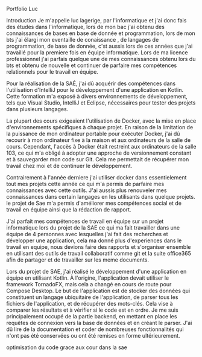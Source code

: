 
Portfolio Luc

Introduction
Je m'appelle luc lagerige, par l'informatique et j'ai donc fais des études dans l'informatique, lors de mon bac j'ai obtenu des connaissances de bases en base de donnée et programmation, lors de mon bts j'ai élargi mon eventaille de conaissance , de langages de programmation, de base de donnée, c'st aussis lors de ces années que j'ai travaillé pour la premiere fois en équipe informatique. Lors de ma licence professionnel j'ai parfais quelque une de mes connaissances obtenu lors du bts et obtenu de nouvelle et continuer de parfaire mes compétences relationnels pour le travail en équipe.


Pour la réalisation de la SAÉ, j'ai dû acquérir des compétences dans l'utilisation d'IntelliJ pour le développement d'une application en Kotlin. Cette formation m'a exposé à divers environnements de développement, tels que Visual Studio, IntelliJ et Eclipse, nécessaires pour tester des projets dans plusieurs langages.

La plupart des cours exigeaient l'utilisation de Docker, avec la mise en place d'environnements spécifiques à chaque projet. En raison de la limitation de la puissance de mon ordinateur portable pour exécuter Docker, j'ai dû recourir à mon ordinateur fixe à la maison et aux ordinateurs de la salle de cours. Cependant, l'accès à Docker était restreint aux ordinateurs de la salle 103, ce qui m'a obligé à adopter une approche de versionnement constant et à sauvegarder mon code sur Git. Cela me permettait de récupérer mon travail chez moi et de continuer le développement.




Contrairement à l'année derniere j'ai utiliser docker dans essentielement tout mes projets cette année ce qui m'a permis de parfaire mes connaissances avec cette outils. J'ai aussis plus renouveler mes connaissances dans certain langages en les utilisants dans quelque projets. le projet de Sae m'a permis d'améliorer mes compétences social et de travail en équipe ainsi que la rédaction de rapport.

J'ai parfait mes compétences de travail en équipe sur un projet informatique lors du projet de la SAE ce qui ma fait travailler dans une équipe de 4 personnes avec lesquelles j'ai fait des recherches et développer une application, cela ma donné plus d'experiences dans le travail en equipe, nous devions faire des rapports et s'organiser ensemble en utilisant des outils de travail collaboratif comme git et la suite office365 afin de partager et de travailler sur les meme documents.






Lors du projet de SAE, j'ai réalisé le développement d'une application en équipe en utilisant Kotlin. À l'origine, l'application devait utiliser le framework TornadoFX, mais cela a changé en cours de route pour Compose Desktop. Le but de l'application est de stocker des données qui constituent un langage ubiquitaire de l'application, de parser tous les fichiers de l'application, et de récupérer des mots-clés. Cela vise à comparer les résultats et à vérifier si le code est en ordre.
Je me suis principalement occupé de la partie backend, en mettant en place les requêtes de connexion vers la base de données et en créant le parser. J'ai dû lire de la documentation et coder de nombreuses fonctionnalités qui n'ont pas été conservées ou ont été remises en forme ultérieurement.

optimisation du code grace aux cour dans la sae




